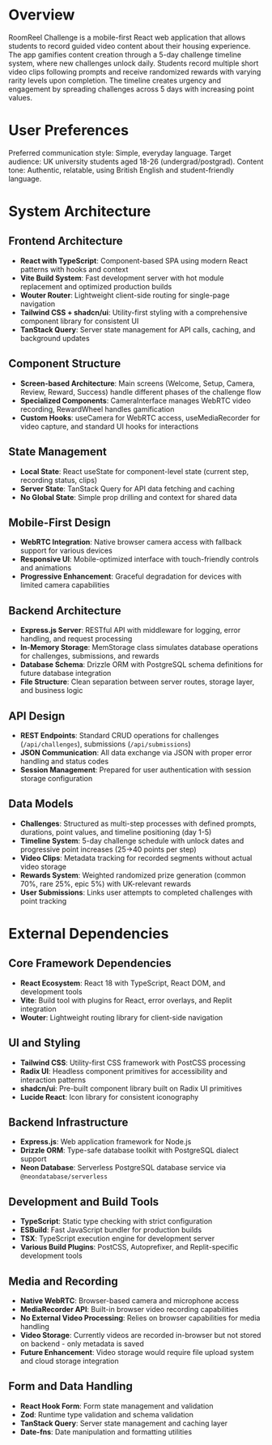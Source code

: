 # Overview

RoomReel Challenge is a mobile-first React web application that allows students to record guided video content about their housing experience. The app gamifies content creation through a 5-day challenge timeline system, where new challenges unlock daily. Students record multiple short video clips following prompts and receive randomized rewards with varying rarity levels upon completion. The timeline creates urgency and engagement by spreading challenges across 5 days with increasing point values.

# User Preferences

Preferred communication style: Simple, everyday language.
Target audience: UK university students aged 18-26 (undergrad/postgrad).
Content tone: Authentic, relatable, using British English and student-friendly language.

# System Architecture

## Frontend Architecture
- **React with TypeScript**: Component-based SPA using modern React patterns with hooks and context
- **Vite Build System**: Fast development server with hot module replacement and optimized production builds
- **Wouter Router**: Lightweight client-side routing for single-page navigation
- **Tailwind CSS + shadcn/ui**: Utility-first styling with a comprehensive component library for consistent UI
- **TanStack Query**: Server state management for API calls, caching, and background updates

## Component Structure
- **Screen-based Architecture**: Main screens (Welcome, Setup, Camera, Review, Reward, Success) handle different phases of the challenge flow
- **Specialized Components**: CameraInterface manages WebRTC video recording, RewardWheel handles gamification
- **Custom Hooks**: useCamera for WebRTC access, useMediaRecorder for video capture, and standard UI hooks for interactions

## State Management
- **Local State**: React useState for component-level state (current step, recording status, clips)
- **Server State**: TanStack Query for API data fetching and caching
- **No Global State**: Simple prop drilling and context for shared data

## Mobile-First Design
- **WebRTC Integration**: Native browser camera access with fallback support for various devices
- **Responsive UI**: Mobile-optimized interface with touch-friendly controls and animations
- **Progressive Enhancement**: Graceful degradation for devices with limited camera capabilities

## Backend Architecture
- **Express.js Server**: RESTful API with middleware for logging, error handling, and request processing
- **In-Memory Storage**: MemStorage class simulates database operations for challenges, submissions, and rewards
- **Database Schema**: Drizzle ORM with PostgreSQL schema definitions for future database integration
- **File Structure**: Clean separation between server routes, storage layer, and business logic

## API Design
- **REST Endpoints**: Standard CRUD operations for challenges (`/api/challenges`), submissions (`/api/submissions`)
- **JSON Communication**: All data exchange via JSON with proper error handling and status codes
- **Session Management**: Prepared for user authentication with session storage configuration

## Data Models
- **Challenges**: Structured as multi-step processes with defined prompts, durations, point values, and timeline positioning (day 1-5)
- **Timeline System**: 5-day challenge schedule with unlock dates and progressive point increases (25→40 points per step)
- **Video Clips**: Metadata tracking for recorded segments without actual video storage
- **Rewards System**: Weighted randomized prize generation (common 70%, rare 25%, epic 5%) with UK-relevant rewards
- **User Submissions**: Links user attempts to completed challenges with point tracking

# External Dependencies

## Core Framework Dependencies
- **React Ecosystem**: React 18 with TypeScript, React DOM, and development tools
- **Vite**: Build tool with plugins for React, error overlays, and Replit integration
- **Wouter**: Lightweight routing library for client-side navigation

## UI and Styling
- **Tailwind CSS**: Utility-first CSS framework with PostCSS processing
- **Radix UI**: Headless component primitives for accessibility and interaction patterns
- **shadcn/ui**: Pre-built component library built on Radix UI primitives
- **Lucide React**: Icon library for consistent iconography

## Backend Infrastructure
- **Express.js**: Web application framework for Node.js
- **Drizzle ORM**: Type-safe database toolkit with PostgreSQL dialect support
- **Neon Database**: Serverless PostgreSQL database service via `@neondatabase/serverless`

## Development and Build Tools
- **TypeScript**: Static type checking with strict configuration
- **ESBuild**: Fast JavaScript bundler for production builds
- **TSX**: TypeScript execution engine for development server
- **Various Build Plugins**: PostCSS, Autoprefixer, and Replit-specific development tools

## Media and Recording
- **Native WebRTC**: Browser-based camera and microphone access
- **MediaRecorder API**: Built-in browser video recording capabilities
- **No External Video Processing**: Relies on browser capabilities for media handling
- **Video Storage**: Currently videos are recorded in-browser but not stored on backend - only metadata is saved
- **Future Enhancement**: Video storage would require file upload system and cloud storage integration

## Form and Data Handling
- **React Hook Form**: Form state management and validation
- **Zod**: Runtime type validation and schema validation
- **TanStack Query**: Server state management and caching layer
- **Date-fns**: Date manipulation and formatting utilities